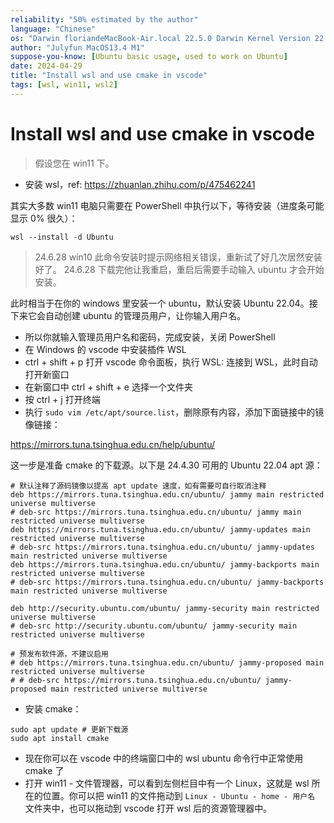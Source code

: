 ```yaml
---
reliability: "50% estimated by the author"
language: "Chinese"
os: "Darwin floriandeMacBook-Air.local 22.5.0 Darwin Kernel Version 22.5.0: Mon Apr 24 20:53:44 PDT 2023; root:xnu-8796.121.2~5/RELEASE_ARM64_T8103 arm64"
author: "Julyfun MacOS13.4 M1"
suppose-you-know: [Ubuntu basic usage, used to work on Ubuntu]
date: 2024-04-29
title: "Install wsl and use cmake in vscode"
tags: [wsl, win11, wsl2]
---
```


# Install wsl and use cmake in vscode

> 假设您在 win11 下。

- 安装 wsl，ref: https://zhuanlan.zhihu.com/p/475462241

其实大多数 win11 电脑只需要在 PowerShell 中执行以下，等待安装（进度条可能显示 0% 很久）：

```
wsl --install -d Ubuntu
```

> 24.6.28 win10 此命令安装时提示网络相关错误，重新试了好几次居然安装好了。
> 24.6.28 下载完他让我重启，重启后需要手动输入 ubuntu 才会开始安装。

此时相当于在你的 windows 里安装一个 ubuntu，默认安装 Ubuntu 22.04。接下来它会自动创建 ubuntu 的管理员用户，让你输入用户名。

- 所以你就输入管理员用户名和密码，完成安装，关闭 PowerShell
- 在 Windows 的 vscode 中安装插件 WSL
- ctrl + shift + p 打开 vscode 命令面板，执行 WSL: 连接到 WSL，此时自动打开新窗口
- 在新窗口中 ctrl + shift + e 选择一个文件夹
- 按 ctrl + j 打开终端
- 执行 `sudo vim /etc/apt/source.list`，删除原有内容，添加下面链接中的镜像链接：

https://mirrors.tuna.tsinghua.edu.cn/help/ubuntu/

这一步是准备 cmake 的下载源。以下是 24.4.30 可用的 Ubuntu 22.04 apt 源： 

```
# 默认注释了源码镜像以提高 apt update 速度，如有需要可自行取消注释
deb https://mirrors.tuna.tsinghua.edu.cn/ubuntu/ jammy main restricted universe multiverse
# deb-src https://mirrors.tuna.tsinghua.edu.cn/ubuntu/ jammy main restricted universe multiverse
deb https://mirrors.tuna.tsinghua.edu.cn/ubuntu/ jammy-updates main restricted universe multiverse
# deb-src https://mirrors.tuna.tsinghua.edu.cn/ubuntu/ jammy-updates main restricted universe multiverse
deb https://mirrors.tuna.tsinghua.edu.cn/ubuntu/ jammy-backports main restricted universe multiverse
# deb-src https://mirrors.tuna.tsinghua.edu.cn/ubuntu/ jammy-backports main restricted universe multiverse

deb http://security.ubuntu.com/ubuntu/ jammy-security main restricted universe multiverse
# deb-src http://security.ubuntu.com/ubuntu/ jammy-security main restricted universe multiverse

# 预发布软件源，不建议启用
# deb https://mirrors.tuna.tsinghua.edu.cn/ubuntu/ jammy-proposed main restricted universe multiverse
# # deb-src https://mirrors.tuna.tsinghua.edu.cn/ubuntu/ jammy-proposed main restricted universe multiverse
```

- 安装 cmake：

```
sudo apt update # 更新下载源
sudo apt install cmake
```

- 现在你可以在 vscode 中的终端窗口中的 wsl ubuntu 命令行中正常使用 cmake 了
- 打开 win11 - 文件管理器，可以看到左侧栏目中有一个 Linux，这就是 wsl 所在的位置。你可以把 win11 的文件拖动到 `Linux - Ubuntu - home - 用户名` 文件夹中，也可以拖动到 vscode 打开 wsl 后的资源管理器中。

